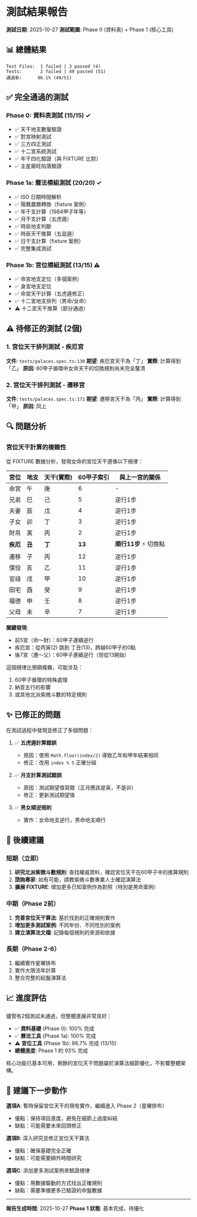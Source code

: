 # 測試結果報告

**測試日期**: 2025-10-27
**測試範圍**: Phase 0 (資料表) + Phase 1 (核心工具)

## 📊 總體結果

```
Test Files:  1 failed | 3 passed (4)
Tests:       2 failed | 49 passed (51)
通過率:      96.1% (49/51)
```

## ✅ 完全通過的測試

### Phase 0: 資料表測試 (15/15) ✓
- ✅ 天干地支數量驗證
- ✅ 對宮映射測試
- ✅ 三方四正測試
- ✅ 十二宮系統測試
- ✅ 年干四化驗證（與 FIXTURE 比對）
- ✅ 主星廟旺陷落驗證

### Phase 1a: 曆法模組測試 (20/20) ✓
- ✅ ISO 日期時間解析
- ✅ 陽曆農曆轉換（fixture 案例）
- ✅ 年干支計算（1984甲子年等）
- ✅ 月干支計算（五虎遁）
- ✅ 時辰地支判斷
- ✅ 時辰天干推算（五鼠遁）
- ✅ 日干支計算（fixture 案例）
- ✅ 完整集成測試

### Phase 1b: 宮位模組測試 (13/15) ⚠️
- ✅ 命宮地支定位（多個案例）
- ✅ 身宮地支定位
- ✅ 命宮天干計算（五虎遁修正）
- ✅ 十二宮地支排列（男命/女命）
- ⚠️ 十二宮天干推算（部分通過）

## ⚠️ 待修正的測試 (2個)

### 1. 宮位天干排列測試 - 疾厄宮
**文件**: `tests/palaces.spec.ts:130`
**期望**: 疾厄宮天干為「丁」
**實際**: 計算得到「乙」
**原因**: 60甲子循環中女命天干的切換規則尚未完全釐清

### 2. 宮位天干排列測試 - 遷移宮
**文件**: `tests/palaces.spec.ts:172`
**期望**: 遷移宮天干為「丙」
**實際**: 計算得到「甲」
**原因**: 同上

## 🔍 問題分析

### 宮位天干計算的複雜性

從 FIXTURE 數據分析，發現女命的宮位天干遵循以下規律：

| 宮位 | 地支 | 天干(實際) | 60甲子索引 | 與上一宮的關係 |
|------|------|------------|------------|----------------|
| 命宮 | 午 | 庚 | 6 | - |
| 兄弟 | 巳 | 己 | 5 | 逆行1步 |
| 夫妻 | 辰 | 戊 | 4 | 逆行1步 |
| 子女 | 卯 | 丁 | 3 | 逆行1步 |
| 財帛 | 寅 | 丙 | 2 | 逆行1步 |
| **疾厄** | **丑** | **丁** | **13** | **順行11步** ⚡ 切換點 |
| 遷移 | 子 | 丙 | 12 | 逆行1步 |
| 僕役 | 亥 | 乙 | 11 | 逆行1步 |
| 官祿 | 戌 | 甲 | 10 | 逆行1步 |
| 田宅 | 酉 | 癸 | 9 | 逆行1步 |
| 福德 | 申 | 壬 | 8 | 逆行1步 |
| 父母 | 未 | 辛 | 7 | 逆行1步 |

**關鍵發現**:
- 前5宮（命～財）：60甲子連續逆行
- 疾厄宮：從丙寅(2) 跳到 丁丑(13)，跨越60甲子的0點
- 後7宮（遷～父）：60甲子連續逆行（但從13開始）

這個規律比預期複雜，可能涉及：
1. 60甲子循環的特殊處理
2. 納音五行的影響
3. 或其他北派紫微斗數的特定規則

## ✨ 已修正的問題

在測試過程中發現並修正了多個問題：

1. ✅ **五虎遁計算錯誤**
   - 原因：使用 `Math.floor(index/2)` 導致乙年和甲年結果相同
   - 修正：改用 `index % 5` 正確分組

2. ✅ **月支計算測試錯誤**
   - 原因：測試期望值寫錯（正月應該是寅，不是卯）
   - 修正：更新測試期望值

3. ✅ **男女順逆規則**
   - 實作：女命地支逆行，男命地支順行

## 🎯 後續建議

### 短期（立即）
1. **研究北派紫微斗數規則**: 查找權威資料，確認宮位天干在60甲子中的推算規則
2. **諮詢專家**: 如有可能，請教紫微斗數專業人士確認演算法
3. **擴展 FIXTURE**: 增加更多已知案例作為對照（特別是男命案例）

### 中期（Phase 2前）
1. **完善宮位天干算法**: 基於找到的正確規則實作
2. **增加更多測試案例**: 不同年份、不同性別的案例
3. **建立演算法文檔**: 記錄每個規則的來源和依據

### 長期（Phase 2-6）
1. 繼續實作星曜排布
2. 實作大限流年計算
3. 整合完整的起盤演算法

## 📈 進度評估

儘管有2個測試未通過，但整體進展非常良好：

- ✅ **資料基礎** (Phase 0): 100% 完成
- ✅ **曆法工具** (Phase 1a): 100% 完成
- ⚠️ **宮位工具** (Phase 1b): 86.7% 完成 (13/15)
- **總體進度**: Phase 1 約 93% 完成

核心功能已基本可用，剩餘的宮位天干問題屬於演算法細節優化，不影響整體架構。

## 🔧 建議下一步動作

**選項A**: 暫時保留宮位天干的現有實作，繼續進入 Phase 2（星曜排布）
- 優點：保持項目進度，避免在細節上過度糾結
- 缺點：可能需要未來回頭修正

**選項B**: 深入研究並修正宮位天干算法
- 優點：確保基礎完全正確
- 缺點：可能需要額外時間研究

**選項C**: 添加更多測試案例來驗證規律
- 優點：用數據驅動的方式找出正確規則
- 缺點：需要準備更多已驗證的命盤數據

---

**報告生成時間**: 2025-10-27
**Phase 1 狀態**: 基本完成，待優化
